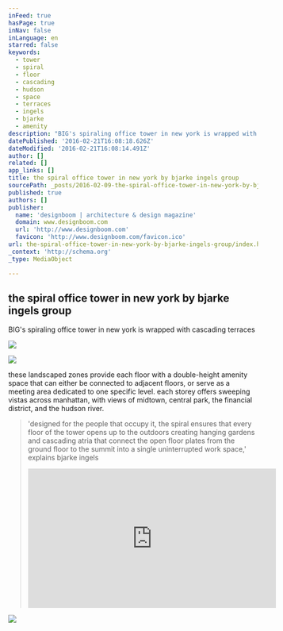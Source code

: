 ```yaml
---
inFeed: true
hasPage: true
inNav: false
inLanguage: en
starred: false
keywords:
  - tower
  - spiral
  - floor
  - cascading
  - hudson
  - space
  - terraces
  - ingels
  - bjarke
  - amenity
description: "BIG's spiraling office tower in new york is wrapped with cascading terraces "
datePublished: '2016-02-21T16:08:18.626Z'
dateModified: '2016-02-21T16:08:14.491Z'
author: []
related: []
app_links: []
title: the spiral office tower in new york by bjarke ingels group
sourcePath: _posts/2016-02-09-the-spiral-office-tower-in-new-york-by-bjarke-ingels-group.md
published: true
authors: []
publisher:
  name: 'designboom | architecture & design magazine'
  domain: www.designboom.com
  url: 'http://www.designboom.com'
  favicon: 'http://www.designboom.com/favicon.ico'
url: the-spiral-office-tower-in-new-york-by-bjarke-ingels-group/index.html
_context: 'http://schema.org'
_type: MediaObject

---
```

<article style=""><h1>the spiral office tower in new york by bjarke ingels group</h1><p>BIG's spiraling office tower in new york is wrapped with cascading terraces </p><img src="https://s3-us-west-2.amazonaws.com/the-grid-img/p/e16403d87d67ebb0e5e695b11c56b42dec692403.jpg" /></article>

![](https://the-grid-user-content.s3-us-west-2.amazonaws.com/a199c787-98d9-4a48-99b8-efc9dea73c51.jpg)

these landscaped zones provide each floor with a double-height amenity space that can either be connected to adjacent floors, or serve as a meeting area dedicated to one specific level. each storey offers sweeping vistas across manhattan, with views of midtown, central park, the financial district, and the hudson river.

> 'designed for the people that occupy it, the spiral ensures that every floor of the tower opens up to the outdoors creating hanging gardens and cascading atria that connect the open floor plates from the ground floor to the summit into a single uninterrupted work space,' explains bjarke ingels
> 
> <iframe src="https://player.vimeo.com/video/154618590?title=0&amp;byline=0&amp;portrait=0" width="500" height="281" frameborder="0" webkitallowfullscreen="" mozallowfullscreen="" allowfullscreen="" style=""></iframe>
> 
> 

![](https://the-grid-user-content.s3-us-west-2.amazonaws.com/c8ddfd9c-ba5d-4f7b-b43e-a2c76288e2b5.jpg)